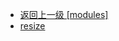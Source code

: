 - [返回上一级 [modules]](web前端/工具库/Swiper/swiper-8.4.7/swiper/core/modules/)
- [resize](web前端/工具库/Swiper/swiper-8.4.7/swiper/core/modules/resize/)
